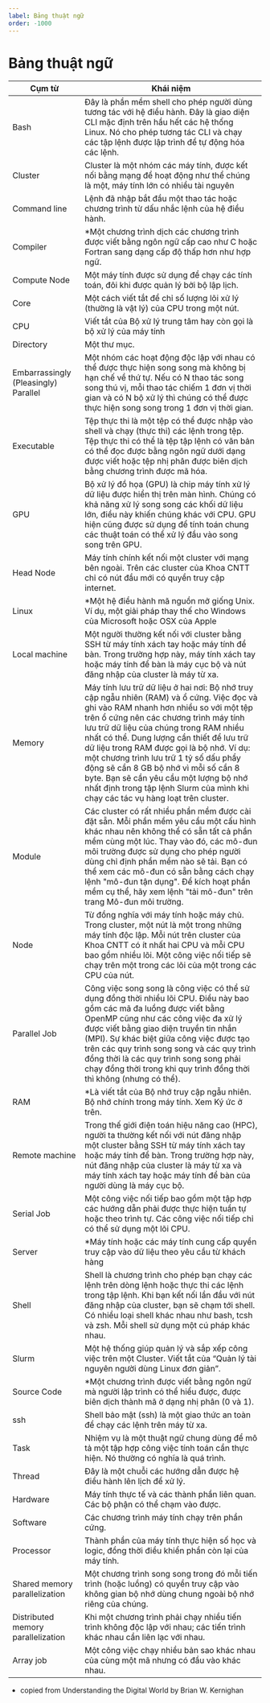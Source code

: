 ```yaml
---
label: Bảng thuật ngữ
order: -1000
---
```


# **Bảng thuật ngữ**

| Cụm từ | Khái niệm |
| --- | --- |
| Bash | Đây là phần mềm shell cho phép người dùng tương tác với hệ điều hành. Đây là giao diện CLI mặc định trên hầu hết các hệ thống Linux. Nó cho phép tương tác CLI và chạy các tập lệnh được lập trình để tự động hóa các lệnh. |
| Cluster | Cluster là một nhóm các máy tính, được kết nối bằng mạng để hoạt động như thể chúng là một, máy tính lớn có nhiều tài nguyên |
| Command line | Lệnh đã nhập bắt đầu một thao tác hoặc chương trình từ dấu nhắc lệnh của hệ điều hành. |
| Compiler | *Một chương trình dịch các chương trình được viết bằng ngôn ngữ cấp cao như C hoặc Fortran sang dạng cấp độ thấp hơn như hợp ngữ. |
| Compute Node | Một máy tính được sử dụng để chạy các tính toán, đôi khi được quản lý bởi bộ lập lịch. |
| Core | Một cách viết tắt để chỉ số lượng lõi xử lý (thường là vật lý) của CPU trong một nút. |
| CPU | Viết tắt của Bộ xử lý trung tâm hay còn gọi là bộ xử lý của máy tính |
| Directory | Một thư mục. |
| Embarrassingly (Pleasingly) Parallel | Một nhóm các hoạt động độc lập với nhau có thể được thực hiện song song mà không bị hạn chế về thứ tự. Nếu có N thao tác song song thú vị, mỗi thao tác chiếm 1 đơn vị thời gian và có N bộ xử lý thì chúng có thể được thực hiện song song trong 1 đơn vị thời gian. |
| Executable | Tệp thực thi là một tệp có thể được nhập vào shell và chạy (thực thi) các lệnh trong tệp. Tệp thực thi có thể là tệp tập lệnh có văn bản có thể đọc được bằng ngôn ngữ dưới dạng được viết hoặc tệp nhị phân được biên dịch bằng chương trình được mã hóa. |
| GPU | Bộ xử lý đồ họa (GPU) là chip máy tính xử lý dữ liệu được hiển thị trên màn hình. Chúng có khả năng xử lý song song các khối dữ liệu lớn, điều này khiến chúng khác với CPU. GPU hiện cũng được sử dụng để tính toán chung các thuật toán có thể xử lý đầu vào song song trên GPU. |
| Head Node | Máy tính chính kết nối một cluster với mạng bên ngoài. Trên các cluster của Khoa CNTT chỉ có nút đầu mới có quyền truy cập internet. |
| Linux | *Một hệ điều hành mã nguồn mở giống Unix. Ví dụ, một giải pháp thay thế cho Windows của Microsoft hoặc OSX của Apple |
| Local machine | Một người thường kết nối với cluster bằng SSH từ máy tính xách tay hoặc máy tính để bàn. Trong trường hợp này, máy tính xách tay hoặc máy tính để bàn là máy cục bộ và nút đăng nhập của cluster là máy từ xa. |
| Memory | Máy tính lưu trữ dữ liệu ở hai nơi: Bộ nhớ truy cập ngẫu nhiên (RAM) và ổ cứng. Việc đọc và ghi vào RAM nhanh hơn nhiều so với một tệp trên ổ cứng nên các chương trình máy tính lưu trữ dữ liệu của chúng trong RAM nhiều nhất có thể. Dung lượng cần thiết để lưu trữ dữ liệu trong RAM được gọi là bộ nhớ. Ví dụ: một chương trình lưu trữ 1 tỷ số dấu phẩy động sẽ cần 8 GB bộ nhớ vì mỗi số cần 8 byte. Bạn sẽ cần yêu cầu một lượng bộ nhớ nhất định trong tập lệnh Slurm của mình khi chạy các tác vụ hàng loạt trên cluster. |
| Module | Các cluster có rất nhiều phần mềm được cài đặt sẵn. Mỗi phần mềm yêu cầu một cấu hình khác nhau nên không thể có sẵn tất cả phần mềm cùng một lúc. Thay vào đó, các mô-đun môi trường được sử dụng cho phép người dùng chỉ định phần mềm nào sẽ tải. Bạn có thể xem các mô-đun có sẵn bằng cách chạy lệnh "mô-đun tận dụng". Để kích hoạt phần mềm cụ thể, hãy xem lệnh "tải mô-đun" trên trang Mô-đun môi trường. |
| Node | Từ đồng nghĩa với máy tính hoặc máy chủ. Trong cluster, một nút là một trong những máy tính độc lập. Mỗi nút trên cluster của Khoa CNTT có ít nhất hai CPU và mỗi CPU bao gồm nhiều lõi. Một công việc nối tiếp sẽ chạy trên một trong các lõi của một trong các CPU của nút. |
| Parallel Job | Công việc song song là công việc có thể sử dụng đồng thời nhiều lõi CPU. Điều này bao gồm các mã đa luồng được viết bằng OpenMP cũng như các công việc đa xử lý được viết bằng giao diện truyền tin nhắn (MPI). Sự khác biệt giữa công việc được tạo trên các quy trình song song và các quy trình đồng thời là các quy trình song song phải chạy đồng thời trong khi quy trình đồng thời thì không (nhưng có thể). |
| RAM | *Là viết tắt của Bộ nhớ truy cập ngẫu nhiên. Bộ nhớ chính trong máy tính. Xem Ký ức ở trên. |
| Remote machine | Trong thế giới điện toán hiệu năng cao (HPC), người ta thường kết nối với nút đăng nhập một cluster bằng SSH từ máy tính xách tay hoặc máy tính để bàn. Trong trường hợp này, nút đăng nhập của cluster là máy từ xa và máy tính xách tay hoặc máy tính để bàn của người dùng là máy cục bộ. |
| Serial Job | Một công việc nối tiếp bao gồm một tập hợp các hướng dẫn phải được thực hiện tuần tự hoặc theo trình tự. Các công việc nối tiếp chỉ có thể sử dụng một lõi CPU. |
| Server | *Máy tính hoặc các máy tính cung cấp quyền truy cập vào dữ liệu theo yêu cầu từ khách hàng |
| Shell | Shell là chương trình cho phép bạn chạy các lệnh trên dòng lệnh hoặc thực thi các lệnh trong tập lệnh. Khi bạn kết nối lần đầu với nút đăng nhập của cluster, bạn sẽ chạm tới shell. Có nhiều loại shell khác nhau như bash, tcsh và zsh. Mỗi shell sử dụng một cú pháp khác nhau. |
| Slurm | Một hệ thống giúp quản lý và sắp xếp công việc trên một Cluster. Viết tắt của “Quản lý tài nguyên người dùng Linux đơn giản”. |
| Source Code | *Một chương trình được viết bằng ngôn ngữ mà người lập trình có thể hiểu được, được biên dịch thành mã ở dạng nhị phân (0 và 1). |
| ssh | Shell bảo mật (ssh) là một giao thức an toàn để chạy các lệnh trên máy từ xa. |
| Task | Nhiệm vụ là một thuật ngữ chung dùng để mô tả một tập hợp công việc tính toán cần thực hiện. Nó thường có nghĩa là quá trình. |
| Thread | Đây là một chuỗi các hướng dẫn được hệ điều hành lên lịch để xử lý. |
| Hardware | Máy tính thực tế và các thành phần liên quan. Các bộ phận có thể chạm vào được. |
| Software | Các chương trình máy tính chạy trên phần cứng. |
| Processor | Thành phần của máy tính thực hiện số học và logic, đồng thời điều khiển phần còn lại của máy tính. |
| Shared memory parallelization | Một chương trình song song trong đó mỗi tiến trình (hoặc luồng) có quyền truy cập vào không gian bộ nhớ dùng chung ngoài bộ nhớ riêng của chúng. |
| Distributed memory parallelization | Khi một chương trình phải chạy nhiều tiến trình không độc lập với nhau; các tiến trình khác nhau cần liên lạc với nhau. |
| Array job | Một công việc chạy nhiều bản sao khác nhau của cùng một mã nhưng có đầu vào khác nhau. |
- copied from Understanding the Digital World by Brian W. Kernighan
